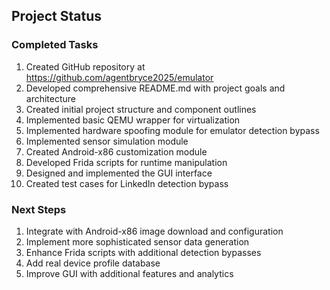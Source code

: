 ## Project Status
### Completed Tasks
1. Created GitHub repository at https://github.com/agentbryce2025/emulator
2. Developed comprehensive README.md with project goals and architecture
3. Created initial project structure and component outlines
4. Implemented basic QEMU wrapper for virtualization
5. Implemented hardware spoofing module for emulator detection bypass
6. Implemented sensor simulation module
7. Created Android-x86 customization module
8. Developed Frida scripts for runtime manipulation
9. Designed and implemented the GUI interface
10. Created test cases for LinkedIn detection bypass

### Next Steps
1. Integrate with Android-x86 image download and configuration
2. Implement more sophisticated sensor data generation
3. Enhance Frida scripts with additional detection bypasses
4. Add real device profile database
5. Improve GUI with additional features and analytics
